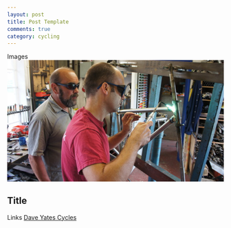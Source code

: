 ```yaml
---
layout: post
title: Post Template 
comments: true
category: cycling
---
```

Images ![{{ page.title }}](/public/images/2014-07-28-brazing-resize.jpg)

## Title 

Links 
[Dave Yates Cycles](http://www.daveyatescycles.co.uk/) 
